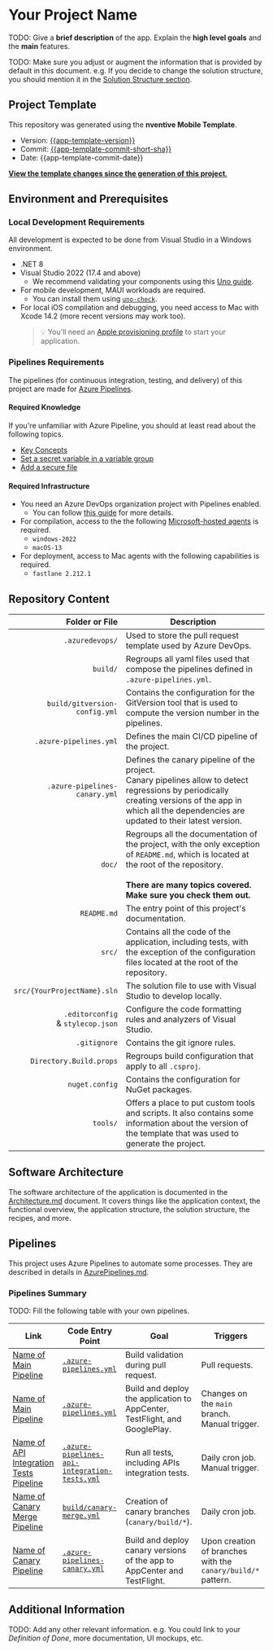 ﻿# Your Project Name

TODO: Give a **brief description** of the app.
Explain the **high level goals** and the **main** features.

TODO: Make sure you adjust or augment the information that is provided by default in this document.
e.g. If you decide to change the solution structure, you should mention it in the [Solution Structure section](#solution-structure).

## Project Template

This repository was generated using the **nventive Mobile Template**.
- Version: [{{app-template-version}}](https://www.nuget.org/packages/NV.Templates.Mobile/{{app-template-version}})
- Commit: [{{app-template-commit-short-sha}}](https://github.com/nventive/UnoTradeZeroApp/tree/{{app-template-commit-full-sha}})
- Date: {{app-template-commit-date}}

[**View the template changes since the generation of this project**.](https://github.com/nventive/UnoTradeZeroApp/compare/{{app-template-commit-full-sha}}..main)

## Environment and Prerequisites

### Local Development Requirements
All development is expected to be done from Visual Studio in a Windows environment.

- .NET 8
- Visual Studio 2022 (17.4 and above)
  - We recommend validating your components using this [Uno guide](https://platform.uno/docs/articles/get-started-vs-2022.html).
- For mobile development, MAUI workloads are required.
  - You can install them using [`uno-check`](https://platform.uno/docs/articles/external/uno.check/doc/using-uno-check.html).
- For local iOS compilation and debugging, you need access to Mac with Xcode 14.2 (more recent versions may work too).
  > 💡 You'll need an [Apple provisioning profile](https://developer.apple.com/help/account/manage-profiles/create-a-development-provisioning-profile/) to start your application.

### Pipelines Requirements
The pipelines (for continuous integration, testing, and delivery) of this project are made for [Azure Pipelines](https://learn.microsoft.com/en-us/azure/devops/pipelines/get-started/what-is-azure-pipelines?view=azure-devops).

#### Required Knowledge
If you're unfamiliar with Azure Pipeline, you should at least read about the following topics.
- [Key Concepts](https://learn.microsoft.com/en-us/azure/devops/pipelines/get-started/key-pipelines-concepts?view=azure-devops)
- [Set a secret variable in a variable group](https://learn.microsoft.com/en-us/azure/devops/pipelines/process/set-secret-variables?view=azure-devops&tabs=yaml%2Cbash#set-a-secret-variable-in-a-variable-group)
- [Add a secure file](https://learn.microsoft.com/en-us/azure/devops/pipelines/library/secure-files?view=azure-devops#add-a-secure-file)

#### Required Infrastructure
- You need an Azure DevOps organization project with Pipelines enabled.
  - You can follow [this guide](https://learn.microsoft.com/en-us/azure/devops/pipelines/get-started/pipelines-sign-up?view=azure-devops) for more details.
- For compilation, access to the the following [Microsoft-hosted agents](https://learn.microsoft.com/en-us/azure/devops/pipelines/agents/hosted?view=azure-devops&tabs=yaml) is required.
  - `windows-2022`
  - `macOS-13`
- For deployment, access to Mac agents with the following capabilities is required.
  - `fastlane 2.212.1`

## Repository Content

| Folder or File | Description |
|-:|-|
`.azuredevops/` | Used to store the pull request template used by Azure DevOps.
`build/` | Regroups all yaml files used that compose the pipelines defined in `.azure-pipelines.yml`.
`build/gitversion-config.yml` | Contains the configuration for the GitVersion tool that is used to compute the version number in the pipelines.
`.azure-pipelines.yml` | Defines the main CI/CD pipeline of the project.
`.azure-pipelines-canary.yml` | Defines the canary pipeline of the project.<br/>Canary pipelines allow to detect regressions by periodically creating versions of the app in which all the dependencies are updated to their latest version.
`doc/` | Regroups all the documentation of the project, with the only exception of `README.md`, which is located at the root of the repository.<br/><br/>**There are many topics covered. Make sure you check them out.**
`README.md` | The entry point of this project's documentation.
`src/` | Contains all the code of the application, including tests, with the exception of the configuration files located at the root of the repository.
`src/{YourProjectName}.sln` | The solution file to use with Visual Studio to develop locally.
`.editorconfig`<br/>& `stylecop.json` | Configure the code formatting rules and analyzers of Visual Studio.
`.gitignore` | Contains the git ignore rules.
`Directory.Build.props` | Regroups build configuration that apply to all `.csproj`.
`nuget.config` | Contains the configuration for NuGet packages.
`tools/` | Offers a place to put custom tools and scripts. It also contains some information about the version of the template that was used to generate the project.

## Software Architecture

The software architecture of the application is documented in the [Architecture.md](doc/Architecture.md) document.
It covers things like the application context, the functional overview, the application structure, the solution structure, the recipes, and more.

## Pipelines

This project uses Azure Pipelines to automate some processes.
They are described in details in [AzurePipelines.md](doc/AzurePipelines.md).

### Pipelines Summary
TODO: Fill the following table with your own pipelines.

| Link | Code Entry Point | Goal | Triggers |
|-|-|-|-|
| [Name of Main Pipeline](link-to-pipeline)| [`.azure-pipelines.yml`](.azure-pipelines.yml)| Build validation during pull request.| Pull requests.
| [Name of Main Pipeline](link-to-pipeline)| [`.azure-pipelines.yml`](.azure-pipelines.yml)| Build and deploy the application to AppCenter, TestFlight, and GooglePlay. | Changes on the `main` branch.<br/>Manual trigger.
| [Name of API Integration Tests Pipeline](link-to-pipeline)| [`.azure-pipelines-api-integration-tests.yml`](.azure-pipelines.yml)| Run all tests, including APIs integration tests. | Daily cron job.<br/>Manual trigger.
| [Name of Canary Merge Pipeline](link-to-pipeline)| [`build/canary-merge.yml`](.azure-pipelines.yml)| Creation of canary branches (`canary/build/*`). | Daily cron job.
| [Name of Canary Pipeline](link-to-pipeline)| [`.azure-pipelines-canary.yml`](.azure-pipelines.yml)| Build and deploy canary versions of the app to AppCenter and TestFlight. | Upon creation of branches with the `canary/build/*` pattern.


## Additional Information

TODO: Add any other relevant information. e.g. You could link to your _Definition of Done_, more documentation, UI mockups, etc.
